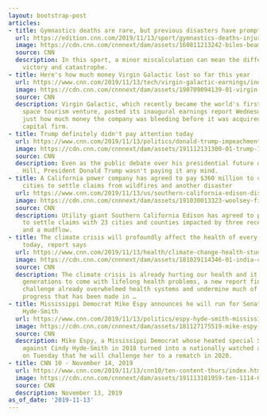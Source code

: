 ```yaml
---
layout: bootstrap-post
articles:
- title: Gymnastics deaths are rare, but previous disasters have prompted safety changes
  url: https://edition.cnn.com/2019/11/13/sport/gymnastics-deaths-injuries-and-safety-measures/index.html
  image: https://cdn.cnn.com/cnnnext/dam/assets/160811213242-biles-beam-super-tease.jpg
  source: CNN
  description: In this sport, a minor miscalculation can mean the difference between
    victory and catastrophe.
- title: Here's how much money Virgin Galactic lost so far this year
  url: https://www.cnn.com/2019/11/13/tech/virgin-galactic-earnings/index.html
  image: https://cdn.cnn.com/cnnnext/dam/assets/190709094139-01-virgin-galactic-file-super-tease.jpg
  source: CNN
  description: Virgin Galactic, which recently became the world's first publicly traded
    space tourism venture, posted its inaugural earnings report Wednesday, which showed
    just how much money the company was bleeding before it was acquired by a venture
    capital firm.
- title: Trump definitely didn't pay attention today
  url: https://www.cnn.com/2019/11/13/politics/donald-trump-impeachment-viewing/index.html
  image: https://cdn.cnn.com/cnnnext/dam/assets/191112131300-01-trump-1101-lead-image-super-tease.jpg
  source: CNN
  description: Even as the public debate over his presidential future opened on Capitol
    Hill, President Donald Trump wasn't paying it any mind.
- title: A California power company has agreed to pay $360 million to counties and
    cities to settle claims from wildfires and another disaster
  url: https://www.cnn.com/2019/11/13/us/southern-california-edison-disaster-settlements/index.html
  image: https://cdn.cnn.com/cnnnext/dam/assets/191030013323-woolsey-fire-california-super-tease.jpg
  source: CNN
  description: Utility giant Southern California Edison has agreed to pay $360 million
    to settle claims with 23 cities and counties impacted by three recent wildfires
    and a mudflow.
- title: The climate crisis will profoundly affect the health of every child alive
    today, report says
  url: https://www.cnn.com/2019/11/13/health/climate-change-health-study/index.html
  image: https://cdn.cnn.com/cnnnext/dam/assets/181029114346-01-india-children-air-pollution-demonstration-file-super-tease.jpg
  source: CNN
  description: The climate crisis is already hurting our health and it could burden
    generations to come with lifelong health problems, a new report finds. It could
    challenge already overwhelmed health systems and undermine much of the medical
    progress that has been made in …
- title: Mississippi Democrat Mike Espy announces he will run for Senate against Cindy
    Hyde-Smith
  url: https://www.cnn.com/2019/11/13/politics/espy-hyde-smith-mississippi-senate-run/index.html
  image: https://cdn.cnn.com/cnnnext/dam/assets/181127175519-mike-espy-1127-super-tease.jpg
  source: CNN
  description: Mike Espy, a Mississippi Democrat whose heated special Senate runoff
    against Cindy Hyde-Smith in 2018 turned into a nationally watched affair, announced
    on Tuesday that he will challenge her to a rematch in 2020.
- title: CNN 10 - November 14, 2019
  url: https://www.cnn.com/2019/11/13/cnn10/ten-content-thurs/index.html
  image: https://cdn.cnn.com/cnnnext/dam/assets/191113181959-ten-1114-00013818-super-tease.jpg
  source: CNN
  description: November 13, 2019
as_of_date: '2019-11-13'
---
```


